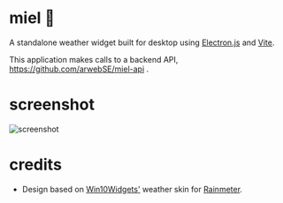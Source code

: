 # miel 🍯

A standalone weather widget built for desktop using [Electron.js](https://www.electronjs.org/) and [Vite](https://vitejs.dev/).

This application makes calls to a backend API, https://github.com/arwebSE/miel-api .

# screenshot

![screenshot](https://i.imgur.com/Bpg2oCr.png)

# credits

* Design based on [Win10Widgets'](https://github.com/tjmarkham/win10widgets) weather skin for [Rainmeter](https://www.rainmeter.net/).
